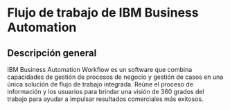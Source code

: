 # Flujo de trabajo de IBM Business Automation

## Descripción general

IBM Business Automation Workflow es un software que combina capacidades de gestión de procesos de negocio y gestión de casos en una única solución de flujo de trabajo integrada. Reúne el proceso de información y los usuarios para brindar una visión de 360 ​​grados del trabajo para ayudar a impulsar resultados comerciales más exitosos.
